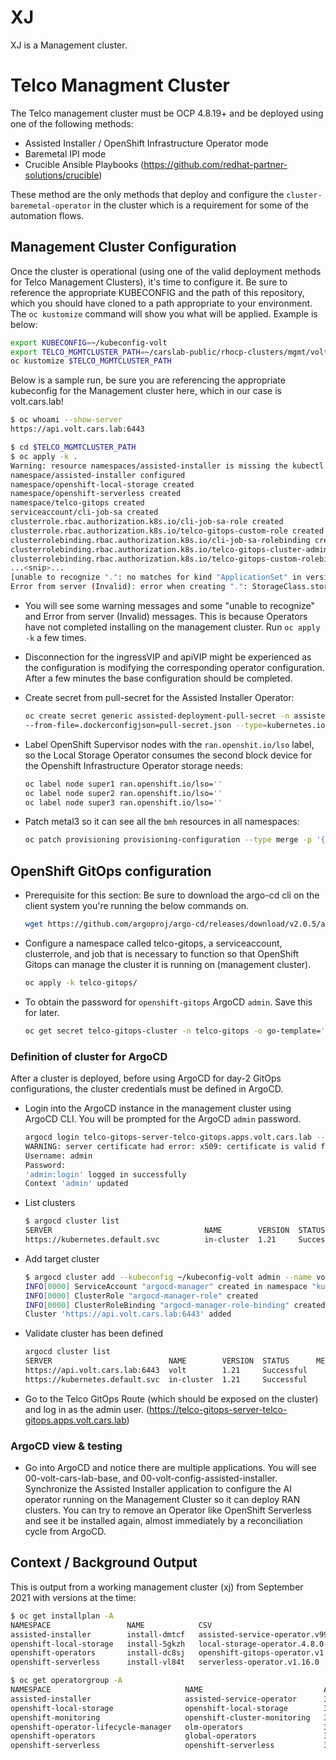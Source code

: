# XJ

XJ is a Management cluster.

# Telco Managment Cluster

The Telco management cluster must be OCP 4.8.19+ and be deployed using one of the following methods:
- Assisted Installer / OpenShift Infrastructure Operator mode
- Baremetal IPI mode
- Crucible Ansible Playbooks (https://github.com/redhat-partner-solutions/crucible)

These method are the only methods that deploy and configure the `cluster-baremetal-operator` in the cluster which is a requirement for some of the automation flows.

## Management Cluster Configuration

Once the cluster is operational (using one of the valid deployment methods for Telco Management Clusters), it's time to configure it.  Be sure to reference the appropriate KUBECONFIG and the path of this repository, which you should have cloned to a path appropriate to your environment.  The `oc kustomize` command will show you what will be applied.  Example is below:

```bash
export KUBECONFIG=~/kubeconfig-volt
export TELCO_MGMTCLUSTER_PATH=~/carslab-public/rhocp-clusters/mgmt/volt.cars.lab
oc kustomize $TELCO_MGMTCLUSTER_PATH
```

Below is a sample run, be sure you are referencing the appropriate kubeconfig for the Management cluster here, which in our case is volt.cars.lab!

```bash
$ oc whoami --show-server
https://api.volt.cars.lab:6443

$ cd $TELCO_MGMTCLUSTER_PATH
$ oc apply -k .
Warning: resource namespaces/assisted-installer is missing the kubectl.kubernetes.io/last-applied-configuration annotation which is required by oc apply. oc apply should only be used on resources created declaratively by either oc create --save-config or oc apply. The missing annotation will be patched automatically.
namespace/assisted-installer configured
namespace/openshift-local-storage created
namespace/openshift-serverless created
namespace/telco-gitops created
serviceaccount/cli-job-sa created
clusterrole.rbac.authorization.k8s.io/cli-job-sa-role created
clusterrole.rbac.authorization.k8s.io/telco-gitops-custom-role created
clusterrolebinding.rbac.authorization.k8s.io/cli-job-sa-rolebinding created
clusterrolebinding.rbac.authorization.k8s.io/telco-gitops-cluster-admin-rolebinding created
clusterrolebinding.rbac.authorization.k8s.io/telco-gitops-custom-rolebinding created
...<snip>...
[unable to recognize ".": no matches for kind "ApplicationSet" in version "argoproj.io/v1alpha1", unable to recognize ".": no matches for kind "ArgoCD" in version "argoproj.io/v1alpha1", unable to recognize ".": no matches for kind "ClusterImageSet" in version "hive.openshift.io/v1", unable to recognize ".": no matches for kind "HiveConfig" in version "hive.openshift.io/v1", unable to recognize ".": no matches for kind "LocalVolume" in version "local.storage.openshift.io/v1", unable to recognize ".": no matches for kind "LocalVolumeDiscovery" in version "local.storage.openshift.io/v1alpha1", unable to recognize ".": no matches for kind "MultiClusterHub" in version "operator.open-cluster-management.io/v1"]
Error from server (Invalid): error when creating ".": StorageClass.storage.k8s.io "lso-filesystemclass" is invalid: provisioner: Required value
```
- You will see some warning messages and some "unable to recognize" and Error from server (Invalid) messages.  This is because Operators have not completed installing on the management cluster.  Run `oc apply -k` a few times.
- Disconnection for the ingressVIP and apiVIP might be experienced as the configuration is modifying the corresponding operator configuration. After a few minutes the base configuration should be completed.

- Create secret from pull-secret for the Assisted Installer Operator:

    ```bash
    oc create secret generic assisted-deployment-pull-secret -n assisted-installer \
    --from-file=.dockerconfigjson=pull-secret.json --type=kubernetes.io/dockerconfigjson
    ```

- Label OpenShift Supervisor nodes with the `ran.openshit.io/lso` label, so the Local Storage Operator consumes the second block device for the Openshift Infrastructure Operator storage needs:
  ```bash
  oc label node super1 ran.openshift.io/lso=''
  oc label node super2 ran.openshift.io/lso=''
  oc label node super3 ran.openshift.io/lso=''
  ```

- Patch metal3 so it can see all the `bmh` resources in all namespaces:
    ```bash
    oc patch provisioning provisioning-configuration --type merge -p '{"spec":{"watchAllNamespaces": true}}'
    ```
## OpenShift GitOps configuration
- Prerequisite for this section: Be sure to download the argo-cd cli on the client system you're running the below commands on.
    ```bash
    wget https://github.com/argoproj/argo-cd/releases/download/v2.0.5/argocd-util-linux-amd64
    ```

- Configure a namespace called telco-gitops, a serviceaccount, clusterrole, and job that is necessary to function so that OpenShift Gitops can manage the cluster it is running on (management cluster).
    ```bash
    oc apply -k telco-gitops/
    ```

- To obtain the password for `openshift-gitops` ArgoCD `admin`.  Save this for later.

    ```bash
    oc get secret telco-gitops-cluster -n telco-gitops -o go-template='{{index .data "admin.password"}}' | base64 -d
    ```

### Definition of cluster for ArgoCD

After a cluster is deployed, before using ArgoCD for day-2 GitOps configurations, the cluster credentials must be defined in ArgoCD.

- Login into the ArgoCD instance in the management cluster using ArgoCD CLI. You will be prompted for the ArgoCD `admin` password.
    ```bash
    argocd login telco-gitops-server-telco-gitops.apps.volt.cars.lab --name admin
    WARNING: server certificate had error: x509: certificate is valid for telco-gitops, telco-gitops-grpc, telco-gitops.telco-gitops.svc.cluster.local, not telco-gitops-server-telco-gitops.apps.volt.cars.lab. Proceed insecurely (y/n)? y
    Username: admin
    Password:
    'admin:login' logged in successfully
    Context 'admin' updated
    ```

- List clusters
    ```bash
    $ argocd cluster list
    SERVER                                  NAME        VERSION  STATUS      MESSAGE
    https://kubernetes.default.svc          in-cluster  1.21     Successful
    ```

- Add target cluster
    ```bash
    $ argocd cluster add --kubeconfig ~/kubeconfig-volt admin --name volt
    INFO[0000] ServiceAccount "argocd-manager" created in namespace "kube-system"
    INFO[0000] ClusterRole "argocd-manager-role" created    
    INFO[0000] ClusterRoleBinding "argocd-manager-role-binding" created
    Cluster 'https://api.volt.cars.lab:6443' added
    ```

- Validate cluster has been defined
    ```bash
    argocd cluster list
    SERVER                          NAME        VERSION  STATUS      MESSAGE
    https://api.volt.cars.lab:6443  volt        1.21     Successful  
    https://kubernetes.default.svc  in-cluster  1.21     Successful
    ```

- Go to the Telco GitOps Route (which should be exposed on the cluster) and log in as the admin user.
(https://telco-gitops-server-telco-gitops.apps.volt.cars.lab)

### ArgoCD view & testing

- Go into ArgoCD and notice there are multiple applications.  You will see 00-volt-cars-lab-base, and 00-volt-config-assisted-installer.  Synchronize the Assisted Installer application to configure the AI operator running on the Management Cluster so it can deploy RAN clusters.  You can try to remove an Operator like OpenShift Serverless and see it be installed again, almost immediately by a reconciliation cycle from ArgoCD.

## Context / Background Output
This is output from a working management cluster (xj) from September 2021 with versions at the time:

```bash
$ oc get installplan -A
NAMESPACE                 NAME            CSV                                            APPROVAL    APPROVED
assisted-installer        install-dmtcf   assisted-service-operator.v99.0.0-unreleased   Automatic   true
openshift-local-storage   install-5gkzh   local-storage-operator.4.8.0-202108130208      Automatic   true
openshift-operators       install-dc8sj   openshift-gitops-operator.v1.2.0               Automatic   true
openshift-serverless      install-vl84t   serverless-operator.v1.16.0                    Automatic   true
```
```bash
$ oc get operatorgroup -A
NAMESPACE                              NAME                           AGE
assisted-installer                     assisted-service-operator      38m
openshift-local-storage                openshift-local-storage        38m
openshift-monitoring                   openshift-cluster-monitoring   3h53m
openshift-operator-lifecycle-manager   olm-operators                  3h53m
openshift-operators                    global-operators               3h53m
openshift-serverless                   openshift-serverless           38m
```
